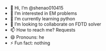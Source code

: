 - 👋 Hi, I’m @shenao010415
- 👀 I’m interested in EM problems
- 🌱 I’m currently learning python
- 💞️ I’m looking to collaborate on FDTD solver
- 📫 How to reach me? Requests
- 😄 Pronouns: he
- ⚡ Fun fact: nothing

<!---
shenao010415/shenao010415 is a ✨ special ✨ repository because its `README.md` (this file) appears on your GitHub profile.
You can click the Preview link to take a look at your changes.
--->
